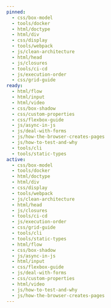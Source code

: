 ```yaml
---
pinned:
  - css/box-model
  - tools/docker
  - html/doctype
  - html/div
  - css/display
  - tools/webpack
  - js/clean-architecture
  - html/head
  - js/closures
  - tools/ci-cd
  - js/execution-order
  - css/grid-guide
ready:
  - html/flow
  - html/input
  - html/video
  - css/box-shadow
  - css/custom-properties
  - css/flexbox-guide
  - js/async-in-js
  - js/deal-with-forms
  - js/how-the-browser-creates-pages
  - js/how-to-test-and-why
  - tools/cli
  - tools/static-types
active:
  - css/box-model
  - tools/docker
  - html/doctype
  - html/div
  - css/display
  - tools/webpack
  - js/clean-architecture
  - html/head
  - js/closures
  - tools/ci-cd
  - js/execution-order
  - css/grid-guide
  - tools/cli
  - tools/static-types
  - html/flow
  - css/box-shadow
  - js/async-in-js
  - html/input
  - css/flexbox-guide
  - js/deal-with-forms
  - css/custom-properties
  - html/video
  - js/how-to-test-and-why
  - js/how-the-browser-creates-pages
---
```


